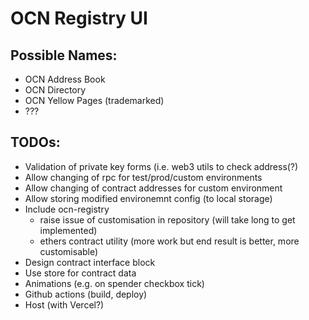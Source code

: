 # OCN Registry UI

## Possible Names:
- OCN Address Book
- OCN Directory
- OCN Yellow Pages (trademarked)
- ???

## TODOs:
- Validation of private key forms (i.e. web3 utils to check address(?)
- Allow changing of rpc for test/prod/custom environments
- Allow changing of contract addresses for custom environment
- Allow storing modified environemnt config (to local storage)
- Include ocn-registry
    - raise issue of customisation in repository (will take long to get implemented)
    - ethers contract utility (more work but end result is better, more customisable)
- Design contract interface block
- Use store for contract data
- Animations (e.g. on spender checkbox tick)
- Github actions (build, deploy)
- Host (with Vercel?)

